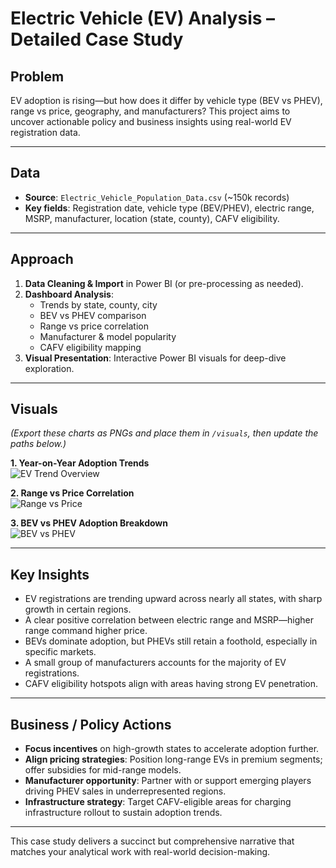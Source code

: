 #  Electric Vehicle (EV) Analysis – Detailed Case Study

##  Problem
EV adoption is rising—but how does it differ by vehicle type (BEV vs PHEV), range vs price, geography, and manufacturers? This project aims to uncover actionable policy and business insights using real-world EV registration data.

---

##  Data
- **Source**: `Electric_Vehicle_Population_Data.csv` (~150k records)  
- **Key fields**: Registration date, vehicle type (BEV/PHEV), electric range, MSRP, manufacturer, location (state, county), CAFV eligibility.

---

##  Approach
1. **Data Cleaning & Import** in Power BI (or pre-processing as needed).  
2. **Dashboard Analysis**:
   - Trends by state, county, city
   - BEV vs PHEV comparison
   - Range vs price correlation
   - Manufacturer & model popularity
   - CAFV eligibility mapping  
3. **Visual Presentation**: Interactive Power BI visuals for deep-dive exploration.

---

##  Visuals
*(Export these charts as PNGs and place them in `/visuals`, then update the paths below.)*

**1. Year-on-Year Adoption Trends**  
![EV Trend Overview](visuals/ev_trend_overview.png)

**2. Range vs Price Correlation**  
![Range vs Price](visuals/range_price_correlation.png)

**3. BEV vs PHEV Adoption Breakdown**  
![BEV vs PHEV](visuals/bev_phev_breakdown.png)

---

##  Key Insights
- EV registrations are trending upward across nearly all states, with sharp growth in certain regions.  
- A clear positive correlation between electric range and MSRP—higher range command higher price.  
- BEVs dominate adoption, but PHEVs still retain a foothold, especially in specific markets.  
- A small group of manufacturers accounts for the majority of EV registrations.  
- CAFV eligibility hotspots align with areas having strong EV penetration.

---

##  Business / Policy Actions
- **Focus incentives** on high-growth states to accelerate adoption further.  
- **Align pricing strategies**: Position long-range EVs in premium segments; offer subsidies for mid-range models.  
- **Manufacturer opportunity**: Partner with or support emerging players driving PHEV sales in underrepresented regions.  
- **Infrastructure strategy**: Target CAFV-eligible areas for charging infrastructure rollout to sustain adoption trends.

---

This case study delivers a succinct but comprehensive narrative that matches your analytical work with real-world decision-making.
